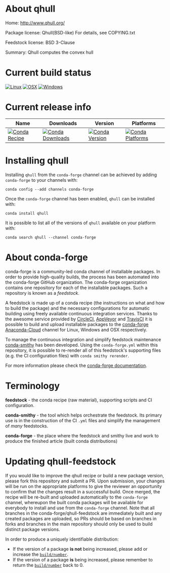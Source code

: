 About qhull
===========

Home: http://www.qhull.org/

Package license: Qhull(BSD-like) For details, see COPYING.txt

Feedstock license: BSD 3-Clause

Summary: Qhull computes the convex hull



Current build status
====================

[![Linux](https://img.shields.io/circleci/project/github/conda-forge/qhull-feedstock/master.svg?label=Linux)](https://circleci.com/gh/conda-forge/qhull-feedstock)
[![OSX](https://img.shields.io/travis/conda-forge/qhull-feedstock/master.svg?label=macOS)](https://travis-ci.org/conda-forge/qhull-feedstock)
[![Windows](https://img.shields.io/appveyor/ci/conda-forge/qhull-feedstock/master.svg?label=Windows)](https://ci.appveyor.com/project/conda-forge/qhull-feedstock/branch/master)

Current release info
====================

| Name | Downloads | Version | Platforms |
| --- | --- | --- | --- |
| [![Conda Recipe](https://img.shields.io/badge/recipe-qhull-green.svg)](https://anaconda.org/conda-forge/qhull) | [![Conda Downloads](https://img.shields.io/conda/dn/conda-forge/qhull.svg)](https://anaconda.org/conda-forge/qhull) | [![Conda Version](https://img.shields.io/conda/vn/conda-forge/qhull.svg)](https://anaconda.org/conda-forge/qhull) | [![Conda Platforms](https://img.shields.io/conda/pn/conda-forge/qhull.svg)](https://anaconda.org/conda-forge/qhull) |

Installing qhull
================

Installing `qhull` from the `conda-forge` channel can be achieved by adding `conda-forge` to your channels with:

```
conda config --add channels conda-forge
```

Once the `conda-forge` channel has been enabled, `qhull` can be installed with:

```
conda install qhull
```

It is possible to list all of the versions of `qhull` available on your platform with:

```
conda search qhull --channel conda-forge
```


About conda-forge
=================

conda-forge is a community-led conda channel of installable packages.
In order to provide high-quality builds, the process has been automated into the
conda-forge GitHub organization. The conda-forge organization contains one repository
for each of the installable packages. Such a repository is known as a *feedstock*.

A feedstock is made up of a conda recipe (the instructions on what and how to build
the package) and the necessary configurations for automatic building using freely
available continuous integration services. Thanks to the awesome service provided by
[CircleCI](https://circleci.com/), [AppVeyor](https://www.appveyor.com/)
and [TravisCI](https://travis-ci.org/) it is possible to build and upload installable
packages to the [conda-forge](https://anaconda.org/conda-forge)
[Anaconda-Cloud](https://anaconda.org/) channel for Linux, Windows and OSX respectively.

To manage the continuous integration and simplify feedstock maintenance
[conda-smithy](https://github.com/conda-forge/conda-smithy) has been developed.
Using the ``conda-forge.yml`` within this repository, it is possible to re-render all of
this feedstock's supporting files (e.g. the CI configuration files) with ``conda smithy rerender``.

For more information please check the [conda-forge documentation](https://conda-forge.org/docs/).

Terminology
===========

**feedstock** - the conda recipe (raw material), supporting scripts and CI configuration.

**conda-smithy** - the tool which helps orchestrate the feedstock.
                   Its primary use is in the construction of the CI ``.yml`` files
                   and simplify the management of *many* feedstocks.

**conda-forge** - the place where the feedstock and smithy live and work to
                  produce the finished article (built conda distributions)


Updating qhull-feedstock
========================

If you would like to improve the qhull recipe or build a new
package version, please fork this repository and submit a PR. Upon submission,
your changes will be run on the appropriate platforms to give the reviewer an
opportunity to confirm that the changes result in a successful build. Once
merged, the recipe will be re-built and uploaded automatically to the
`conda-forge` channel, whereupon the built conda packages will be available for
everybody to install and use from the `conda-forge` channel.
Note that all branches in the conda-forge/qhull-feedstock are
immediately built and any created packages are uploaded, so PRs should be based
on branches in forks and branches in the main repository should only be used to
build distinct package versions.

In order to produce a uniquely identifiable distribution:
 * If the version of a package **is not** being increased, please add or increase
   the [``build/number``](https://conda.io/docs/user-guide/tasks/build-packages/define-metadata.html#build-number-and-string).
 * If the version of a package **is** being increased, please remember to return
   the [``build/number``](https://conda.io/docs/user-guide/tasks/build-packages/define-metadata.html#build-number-and-string)
   back to 0.

<!-- dummy commit to enable rerendering -->

